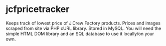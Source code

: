 jcfpricetracker
===============

Keeps track of lowest price of J.Crew Factory products. Prices and images scraped from site via PHP cURL library. Stored in MySQL. You will need the simple HTML DOM library and an SQL database to use it locally/on your own. 
